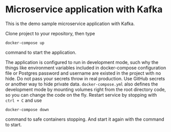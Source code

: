 # Microservice application with Kafka
This is the demo sample microservice application with Kafka.  

Clone project to your repository, then type  
```
docker-compose up
```
command to start the application.  

The application is configured to run in development mode, such why the things 
like environment variables included in docker-compose configuration file 
or Postgres password and username are existed in the project with no hide. 
Do not pass your secrets throw in real production. Use GitHub secrets or another 
way to hide private data. `docker-compose.yml` also defines the development mode by mounting
volumes right from the root directory code, so you can change the code on the fly. Restart service by stopping with `ctrl + C` and use
```
docker-compose down
```
command to safe containers stopping. And start it again with the command to start.

